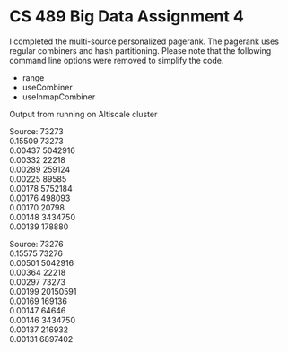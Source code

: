 CS 489 Big Data Assignment 4
============================

I completed the multi-source personalized pagerank. The pagerank uses regular combiners and hash partitioning.
Please note that the following command line options were removed to simplify the code.
- range
- useCombiner
- useInmapCombiner


Output from running on Altiscale cluster

Source: 73273  
0.15509 73273  
0.00437 5042916  
0.00332 22218  
0.00289 259124  
0.00225 89585  
0.00178 5752184  
0.00176 498093  
0.00170 20798  
0.00148 3434750  
0.00139 178880  


Source: 73276  
0.15575 73276  
0.00501 5042916  
0.00364 22218  
0.00297 73273  
0.00199 20150591  
0.00169 169136  
0.00147 64646  
0.00146 3434750  
0.00137 216932  
0.00131 6897402  
